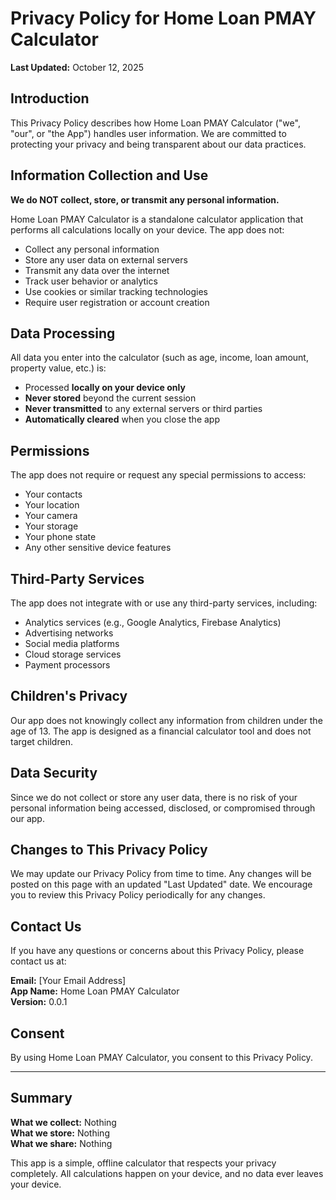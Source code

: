 # Privacy Policy for Home Loan PMAY Calculator

**Last Updated:** October 12, 2025

## Introduction

This Privacy Policy describes how Home Loan PMAY Calculator ("we", "our", or "the App") handles user information. We are committed to protecting your privacy and being transparent about our data practices.

## Information Collection and Use

**We do NOT collect, store, or transmit any personal information.**

Home Loan PMAY Calculator is a standalone calculator application that performs all calculations locally on your device. The app does not:

- Collect any personal information
- Store any user data on external servers
- Transmit any data over the internet
- Track user behavior or analytics
- Use cookies or similar tracking technologies
- Require user registration or account creation

## Data Processing

All data you enter into the calculator (such as age, income, loan amount, property value, etc.) is:

- Processed **locally on your device only**
- **Never stored** beyond the current session
- **Never transmitted** to any external servers or third parties
- **Automatically cleared** when you close the app

## Permissions

The app does not require or request any special permissions to access:

- Your contacts
- Your location
- Your camera
- Your storage
- Your phone state
- Any other sensitive device features

## Third-Party Services

The app does not integrate with or use any third-party services, including:

- Analytics services (e.g., Google Analytics, Firebase Analytics)
- Advertising networks
- Social media platforms
- Cloud storage services
- Payment processors

## Children's Privacy

Our app does not knowingly collect any information from children under the age of 13. The app is designed as a financial calculator tool and does not target children.

## Data Security

Since we do not collect or store any user data, there is no risk of your personal information being accessed, disclosed, or compromised through our app.

## Changes to This Privacy Policy

We may update our Privacy Policy from time to time. Any changes will be posted on this page with an updated "Last Updated" date. We encourage you to review this Privacy Policy periodically for any changes.

## Contact Us

If you have any questions or concerns about this Privacy Policy, please contact us at:

**Email:** [Your Email Address]  
**App Name:** Home Loan PMAY Calculator  
**Version:** 0.0.1

## Consent

By using Home Loan PMAY Calculator, you consent to this Privacy Policy.

---

## Summary

**What we collect:** Nothing  
**What we store:** Nothing  
**What we share:** Nothing  

This app is a simple, offline calculator that respects your privacy completely. All calculations happen on your device, and no data ever leaves your device.
